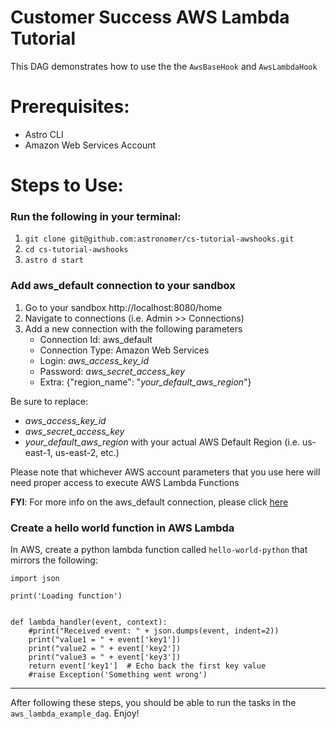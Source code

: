 # Customer Success AWS Lambda Tutorial
This DAG demonstrates how to use the the `AwsBaseHook` and `AwsLambdaHook`

# Prerequisites:
- Astro CLI
- Amazon Web Services Account

# Steps to Use:
### Run the following in your terminal:
1. `git clone git@github.com:astronomer/cs-tutorial-awshooks.git`
2. `cd cs-tutorial-awshooks`
3. `astro d start`

### Add **aws_default** connection to your sandbox
1. Go to your sandbox http://localhost:8080/home
2. Navigate to connections (i.e. Admin >> Connections)
3. Add a new connection with the following parameters
    - Connection Id: aws_default
    - Connection Type: Amazon Web Services
    - Login: *aws_access_key_id*
    - Password: *aws_secret_access_key*
    - Extra: {"region_name": "*your_default_aws_region*"}

Be sure to replace: 
 - *aws_access_key_id*
 - *aws_secret_access_key*
 - *your_default_aws_region* with your actual AWS Default Region (i.e. us-east-1, us-east-2, etc.)

Please note that whichever AWS account parameters that you use here will need proper access to execute AWS Lambda Functions

**FYI**: For more info on the aws_default connection, please click [here](https://airflow.apache.org/docs/apache-airflow-providers-amazon/stable/connections/aws.html)
  
### Create a hello world function in AWS Lambda
In AWS, create a python lambda function called `hello-world-python` that mirrors the following:

```
import json

print('Loading function')


def lambda_handler(event, context):
    #print("Received event: " + json.dumps(event, indent=2))
    print("value1 = " + event['key1'])
    print("value2 = " + event['key2'])
    print("value3 = " + event['key3'])
    return event['key1']  # Echo back the first key value
    #raise Exception('Something went wrong')
```

___
After following these steps, you should be able to run the tasks in the `aws_lambda_example_dag`. Enjoy!
